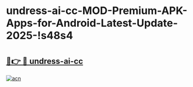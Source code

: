 # undress-ai-cc-MOD-Premium-APK-Apps-for-Android-Latest-Update-2025-!s48s4

# <h2><a href="https://rc7cbi.esa.edu.pl?title=undress-ai-cc&ref=s48s4">🔗👉 🔴 undress-ai-cc</a></h2>

[![acn](https://github.com/user-attachments/assets/0f9c940e-d8b0-45ae-aac7-cd30a18b3e1c)](https://rc7cbi.esa.edu.pl?title=undress-ai-cc&ref=s48s4)

